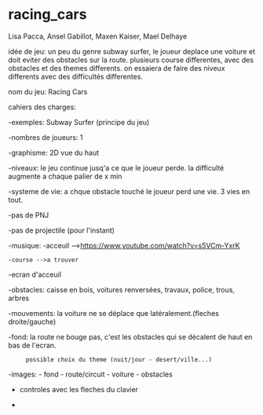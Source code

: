 # racing_cars

Lisa Pacca, Ansel Gabillot, Maxen Kaiser, Mael Delhaye

idée de jeu:
  un peu du genre subway surfer, le joueur deplace une voiture et doit eviter des obstacles sur la route. 
  plusieurs course differentes, avec des obstacles et des themes differents.
  on essaiera de faire des niveux differents avec des difficultés differentes. 
  
nom du jeu: Racing Cars 

cahiers des charges:


  -exemples: Subway Surfer (principe du jeu)  
 
  -nombres de joueurs: 1
  
  -graphisme: 2D vue du haut
  
  -niveaux: le jeu continue jusq'a ce que le joueur perde. la difficulté augmente a chaque palier de x min
  
  -systeme de vie: a chque obstacle touché le joueur perd une vie. 3 vies en tout. 
  
  -pas de PNJ
  
  -pas de projectile (pour l'instant)
  
  -musique: 
    -acceuil -->https://www.youtube.com/watch?v=s5VCm-YxrK
    
    -course -->a trouver 
    
  -ecran d'acceuil 
  
  -obstacles: caisse en bois, voitures renversées, travaux, police, trous, arbres
  
  -mouvements: la voiture ne se déplace que latéralement.(fleches droite/gauche)
  
  -fond: la route ne bouge pas, c'est les obstacles qui se décalent de haut en bas de l'ecran. 
  
         possible choix du theme (nuit/jour - desert/ville...)
  
  -images: 
    - fond
    - route/circuit
    - voiture
    - obstacles
    
  - controles avec les fleches du clavier

  -
